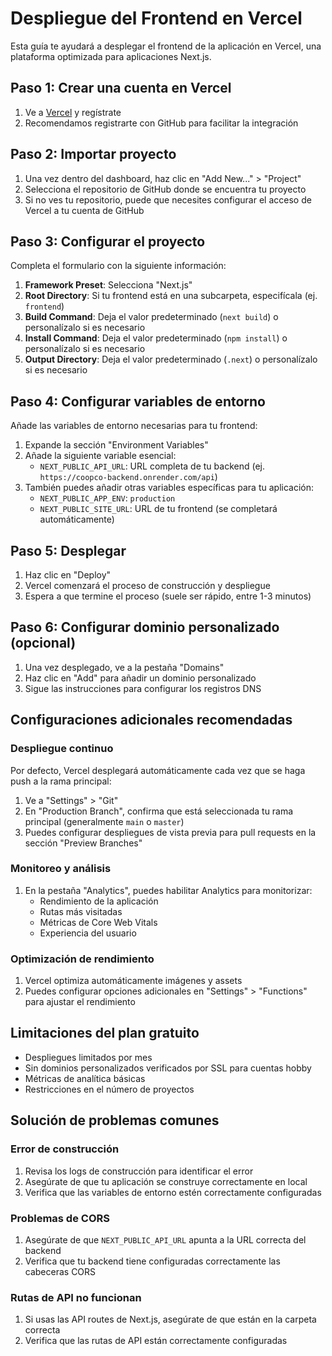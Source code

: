 # Despliegue del Frontend en Vercel

Esta guía te ayudará a desplegar el frontend de la aplicación en Vercel, una plataforma optimizada para aplicaciones Next.js.

## Paso 1: Crear una cuenta en Vercel

1. Ve a [Vercel](https://vercel.com/signup) y regístrate
2. Recomendamos registrarte con GitHub para facilitar la integración

## Paso 2: Importar proyecto

1. Una vez dentro del dashboard, haz clic en "Add New..." > "Project"
2. Selecciona el repositorio de GitHub donde se encuentra tu proyecto
3. Si no ves tu repositorio, puede que necesites configurar el acceso de Vercel a tu cuenta de GitHub

## Paso 3: Configurar el proyecto

Completa el formulario con la siguiente información:

1. **Framework Preset**: Selecciona "Next.js"
2. **Root Directory**: Si tu frontend está en una subcarpeta, especifícala (ej. `frontend`)
3. **Build Command**: Deja el valor predeterminado (`next build`) o personalízalo si es necesario
4. **Install Command**: Deja el valor predeterminado (`npm install`) o personalízalo si es necesario
5. **Output Directory**: Deja el valor predeterminado (`.next`) o personalízalo si es necesario

## Paso 4: Configurar variables de entorno

Añade las variables de entorno necesarias para tu frontend:

1. Expande la sección "Environment Variables"
2. Añade la siguiente variable esencial:
   - `NEXT_PUBLIC_API_URL`: URL completa de tu backend (ej. `https://coopco-backend.onrender.com/api`)
3. También puedes añadir otras variables específicas para tu aplicación:
   - `NEXT_PUBLIC_APP_ENV`: `production`
   - `NEXT_PUBLIC_SITE_URL`: URL de tu frontend (se completará automáticamente)

## Paso 5: Desplegar

1. Haz clic en "Deploy"
2. Vercel comenzará el proceso de construcción y despliegue
3. Espera a que termine el proceso (suele ser rápido, entre 1-3 minutos)

## Paso 6: Configurar dominio personalizado (opcional)

1. Una vez desplegado, ve a la pestaña "Domains"
2. Haz clic en "Add" para añadir un dominio personalizado
3. Sigue las instrucciones para configurar los registros DNS

## Configuraciones adicionales recomendadas

### Despliegue continuo

Por defecto, Vercel desplegará automáticamente cada vez que se haga push a la rama principal:

1. Ve a "Settings" > "Git"
2. En "Production Branch", confirma que está seleccionada tu rama principal (generalmente `main` o `master`)
3. Puedes configurar despliegues de vista previa para pull requests en la sección "Preview Branches"

### Monitoreo y análisis

1. En la pestaña "Analytics", puedes habilitar Analytics para monitorizar:
   - Rendimiento de la aplicación
   - Rutas más visitadas
   - Métricas de Core Web Vitals
   - Experiencia del usuario

### Optimización de rendimiento

1. Vercel optimiza automáticamente imágenes y assets
2. Puedes configurar opciones adicionales en "Settings" > "Functions" para ajustar el rendimiento

## Limitaciones del plan gratuito

- Despliegues limitados por mes
- Sin dominios personalizados verificados por SSL para cuentas hobby
- Métricas de analítica básicas
- Restricciones en el número de proyectos

## Solución de problemas comunes

### Error de construcción

1. Revisa los logs de construcción para identificar el error
2. Asegúrate de que tu aplicación se construye correctamente en local
3. Verifica que las variables de entorno estén correctamente configuradas

### Problemas de CORS

1. Asegúrate de que `NEXT_PUBLIC_API_URL` apunta a la URL correcta del backend
2. Verifica que tu backend tiene configuradas correctamente las cabeceras CORS

### Rutas de API no funcionan

1. Si usas las API routes de Next.js, asegúrate de que están en la carpeta correcta
2. Verifica que las rutas de API están correctamente configuradas 